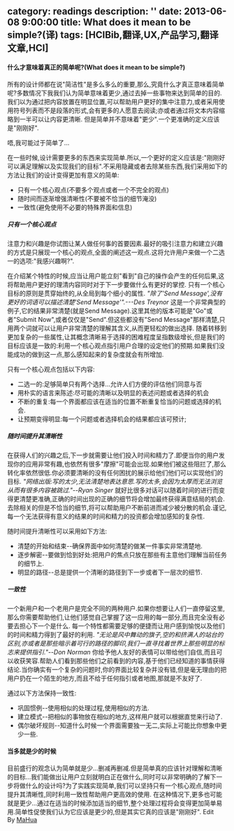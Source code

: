 category: readings
description: ''
date: 2013-06-08 9:00:00
title: What does it mean to be simple?(译)
tags: [HCIBib,翻译,UX,产品学习,翻译文章,HCI]
---

<h4>什么才意味着真正的简单呢?(What does it mean to be simple?)</h4>
所有的设计师都在说"简洁性"是多么多么的重要,那么,究竟什么才真正意味着简单呢?多数情况下我我们认为简单意味着更少,通过去掉一些事物来达到简单的目的. 我们以为通过把内容放置在明显位置,可以帮助用户更好的集中注意力,或者采用使用符号列表而不是段落的形式,会有更多的人愿意去阅读;亦或者通过将文本内容缩略到一半可以让内容更清晰. 但是简单并不意味着"更少".一个更准确的定义应该是"刚刚好".

唔,我可能过于简单了...

在一些时候,设计需要更多的东西来实现简单.所以,一个更好的定义应该是:"刚刚好可以满足理解以及实现我们的目标".不采用隐藏或者去除某些东西,我们采用如下的方法让我们的设计变得更加有意义的简单:
<ul>
	<li>只有一个核心观点(不要多个观点或者一个不完全的观点)</li>
	<li>随时间而逐渐增强清晰性(不要被不恰当的细节淹没)</li>
	<li>一致性(避免使用不必要的特殊界面和信息)</li>
</ul>
<h5>只有一个核心观点</h5>
注意力和兴趣是你试图让某人做任何事的首要因素.最好的吸引注意力和建立兴趣的方式是只展现一个核心的观点,全面的阐述这一观点.这将允许用户来做一个二选一的选项:"我感兴趣啊?".

在介绍某个特性的时候,应当让用户能立刻"看到"自己的操作会产生的任何后果,这将帮助用户更好的理清内容同时对于下一步要做什么有更好的掌控. 只有一个核心目标的原则是贯穿始终的,从全局到每个细小的属性.
<em>"除了'Send Message',没有更好的词语可以描述清楚'Send Message'".---Des Treynor</em>
这是一个非常典型的例子,它的结果非常清楚(就是Send Message).这里其他的版本可能是"Go"或者"Submit Now",或者仅仅是"Send".但这些都没有"Send Message"那样清楚,只用两个词就可以让用户非常清楚的理解其含义,从而更轻松的做出选择. 随着转移到更加复杂的一些属性,让其概念清晰易于选择的困难程度呈指数级增长,但是我们的目标应该是一致的:利用一个核心观点指引用户合理的设定他们的预期.如果我们没能成功的做到这一点,那么感知起来的复杂度就会有所增加.

只有一个核心观点包括以下内容:
<ul>
	<li>二选一的:足够简单只有两个选择...允许人们方便的评估他们同意与否</li>
	<li>用朴实的语言来陈述:尽可能的清晰以及明显的表述问题或者选择的机会</li>
	<li>不断的重复:每一个界面都应该在适当的位置不断重复恰当的问题或选择的机会.</li>
	<li>让预期变得明显:每一个问题或者选择机会的结果都应该可预计;</li>
</ul>
<h5>随时间提升其清晰性</h5>
在获得人们的兴趣之后,下一步就需要让他们投入时间和精力了.即便当你的用户发现你的应用非常有趣,也依然有很多"摩擦"可能会出现.如果他们被这些阻拦了,那么转化率依然很低.你必须要清晰的没有任何困扰的展示给他们他们可以实现他们的目标.
<em>"网络出版:写的太少,无法清楚地表达意思.写的太多,会因为太厚而无法浏览从而有很多内容被跳过."--Ryan Singer</em>
就好比很多对话可以随着时间的进行而变得更清楚更准确,正确的时间出现的正确的细节将会增加最终获得满意结局的机会.去除相关的但是不恰当的细节,将可以帮助用户不断前进而减少被分散的机会.谨记,每一个无法获得有意义的结果的时间和精力的投资都会增加感知的复杂性.

随时间提升清晰性可以采用如下方法:
<ul>
	<li>清楚的开始和结束--确保界面中如何清楚的做某一件事实非常清楚地.</li>
	<li>逐步解密--要做到恰到好处:把用户的焦点只放在那些有主意他们理解当前任务的细节上.</li>
	<li>明显的路径--总是提供一个清晰的路径到下一步或者下一层次的细节.</li>
</ul>
<h5>一致性</h5>
一个新用户和一个老用户是完全不同的两种用户.如果你想要让人们一直停留这里,那么你需要帮助他们,让他们感觉自己掌握了这一应用的每一部分,而且完全没有必要去担心下一个是什么. 每一个特性都需要足够的便捷而让用户感到愉悦以及他们的时间和精力得到了最好的利用.
<em>"无论是风中舞动的旗子,空的和挤满人的站台的区别,亦或者是那些暗示着可行的路径的脚印,我们一直寻找着世界上那些明显的标志来提供指引."--Don Norman</em>
你给予他人友好的表情可以带给他们自信,而且可以收获笑容.帮助人们看到那些他们之前看到的内容,基于他们已经知道的事情获得结论.当你确实有一个复杂的问题时,你的界面比较复杂并没有错,但是毫无理由的把用户扔在一个陌生的地方,而且不给于任何指引或者地图,那就是不友好了.

通过以下方法保持一致性:
<ul>
	<li>巩固惯例--使用相似的处理过程,使用相似的方法.</li>
	<li>建立模式--把相似的事物放在相似的地方,这样用户就可以根据直觉来行动了.</li>
	<li>偶尔破坏规则--知道什么时候一个界面需要独一无二,实际上可能比你想象中更少一些.</li>
</ul>
<h4>当多就是少的时候</h4>
目前盛行的观念认为简单就是少...删减再删减.但是简单真的应该针对理解和清晰的目标...我们能做出让用户立刻就明白正在做什么,同时可以非常明确的了解下一步将做什么的设计吗?为了实践实现简单,我们可以坚持只有一个核心观点,随时间提升其清晰性,同时利用一致性帮助用户更高效的使用. 在这种情况下,更多也可能就是更少...通过在适当的时候添加适当的细节,整个处理过程将会变得更加简单易用.简单性促使我们认为它应该是更少的,但是其实它真的应该是"刚刚好". Edit By <a href="http://mahua.jser.me/">MaHua</a>
